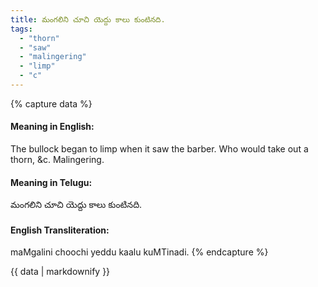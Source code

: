 ```yaml
---
title: మంగలిని చూచి యెద్దు కాలు కుంటినది.
tags:
  - "thorn"
  - "saw"
  - "malingering"
  - "limp"
  - "c"
---
```


{% capture data %}
#### Meaning in English:
The bullock began to limp when it saw the barber.
Who would take out a thorn, &c.
Malingering.

#### Meaning in Telugu:
మంగలిని చూచి యెద్దు కాలు కుంటినది.

#### English Transliteration:
maMgalini choochi yeddu kaalu kuMTinadi.
{% endcapture %}

{{ data | markdownify }}

